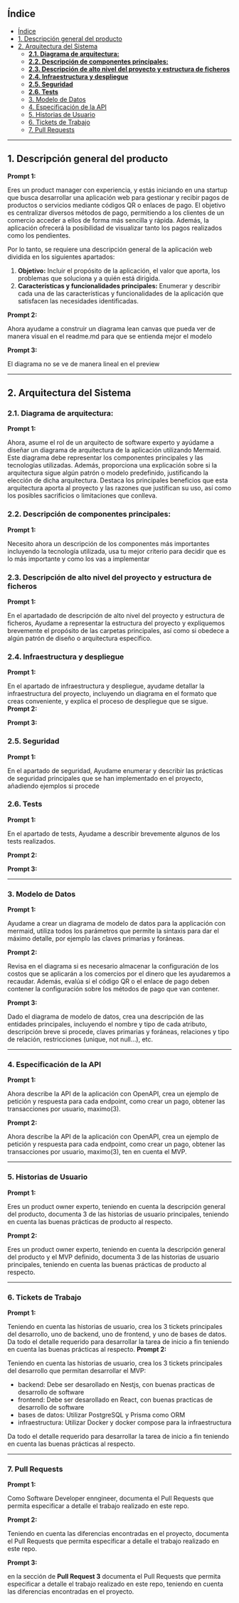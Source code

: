 ## Índice

- [Índice](#índice)
- [1. Descripción general del producto](#1-descripción-general-del-producto)
- [2. Arquitectura del Sistema](#2-arquitectura-del-sistema)
  - [**2.1. Diagrama de arquitectura:**](#21-diagrama-de-arquitectura)
  - [**2.2. Descripción de componentes principales:**](#22-descripción-de-componentes-principales)
  - [**2.3. Descripción de alto nivel del proyecto y estructura de ficheros**](#23-descripción-de-alto-nivel-del-proyecto-y-estructura-de-ficheros)
  - [**2.4. Infraestructura y despliegue**](#24-infraestructura-y-despliegue)
  - [**2.5. Seguridad**](#25-seguridad)
  - [**2.6. Tests**](#26-tests)
  - [3. Modelo de Datos](#3-modelo-de-datos)
  - [4. Especificación de la API](#4-especificación-de-la-api)
  - [5. Historias de Usuario](#5-historias-de-usuario)
  - [6. Tickets de Trabajo](#6-tickets-de-trabajo)
  - [7. Pull Requests](#7-pull-requests)

---

## 1. Descripción general del producto

**Prompt 1:**

Eres un product manager con experiencia, y estás iniciando en una startup que busca desarrollar una aplicación web para gestionar y recibir pagos de productos o servicios mediante códigos QR o enlaces de pago. El objetivo es centralizar diversos métodos de pago, permitiendo a los clientes de un comercio acceder a ellos de forma más sencilla y rápida. Además, la aplicación ofrecerá la posibilidad de visualizar tanto los pagos realizados como los pendientes.

Por lo tanto, se requiere una descripción general de la aplicación web dividida en los siguientes apartados:

1. **Objetivo:** Incluir el propósito de la aplicación, el valor que aporta, los problemas que soluciona y a quién está dirigida.
2. **Características y funcionalidades principales:** Enumerar y describir cada una de las características y funcionalidades de la aplicación que satisfacen las necesidades identificadas.

**Prompt 2:**

Ahora ayudame a construir un diagrama lean canvas que pueda ver de manera visual en el readme.md para que se entienda mejor el modelo

**Prompt 3:**

El diagrama no se ve de manera lineal en el preview

---

## 2. Arquitectura del Sistema

### **2.1. Diagrama de arquitectura:**

**Prompt 1:**

Ahora, asume el rol de un arquitecto de software experto y ayúdame a diseñar un diagrama de arquitectura de la aplicación utilizando Mermaid. Este diagrama debe representar los componentes principales y las tecnologías utilizadas. Además, proporciona una explicación sobre si la arquitectura sigue algún patrón o modelo predefinido, justificando la elección de dicha arquitectura. Destaca los principales beneficios que esta arquitectura aporta al proyecto y las razones que justifican su uso, así como los posibles sacrificios o limitaciones que conlleva.

### **2.2. Descripción de componentes principales:**

**Prompt 1:**

Necesito ahora un descripción de los componentes más importantes incluyendo la tecnología utilizada, usa tu mejor criterio para decidir que es lo más importante y como los vas a implementar

### **2.3. Descripción de alto nivel del proyecto y estructura de ficheros**

**Prompt 1:**

En el apartadado de descripción de alto nivel del proyecto y estructura de ficheros, Ayudame a representar la estructura del proyecto y expliquemos brevemente el propósito de las carpetas principales, así como si obedece a algún patrón de diseño o arquitectura específico.

### **2.4. Infraestructura y despliegue**

**Prompt 1:**

En el apartado de infraestructura y despliegue, ayudame detallar la infraestructura del proyecto, incluyendo un diagrama en el formato que creas conveniente, y explica el proceso de despliegue que se sigue.
**Prompt 2:**

**Prompt 3:**

### **2.5. Seguridad**

**Prompt 1:**

En el apartado de seguridad, Ayudame enumerar y describir las prácticas de seguridad principales que se han implementado en el proyecto, añadiendo ejemplos si procede

### **2.6. Tests**

**Prompt 1:**

En el apartado de tests, Ayudame a describir brevemente algunos de los tests realizados.

**Prompt 2:**

**Prompt 3:**

---

### 3. Modelo de Datos

**Prompt 1:**

Ayudame a crear un diagrama de modelo de datos para la applicación con mermaid, utiliza todos los parámetros que permite la sintaxis para dar el máximo detalle, por ejemplo las claves primarias y foráneas.

**Prompt 2:**

Revisa en el diagrama si es necesario almacenar la configuración de los costos que se aplicarán a los comercios por el dinero que les ayudaremos a recaudar. Además, evalúa si el código QR o el enlace de pago deben contener la configuración sobre los métodos de pago que van contener.

**Prompt 3:**

Dado el diagrama de modelo de datos, crea una descripción de las entidades principales, incluyendo el nombre y tipo de cada atributo, descripción breve si procede, claves primarias y foráneas, relaciones y tipo de relación, restricciones (unique, not null…), etc.

---

### 4. Especificación de la API

**Prompt 1:**

Ahora describe la API de la aplicación con OpenAPI, crea un ejemplo de petición y respuesta para cada endpoint, como crear un pago, obtener las transacciones por usuario, maximo(3).

**Prompt 2:**

Ahora describe la API de la aplicación con OpenAPI, crea un ejemplo de petición y respuesta para cada endpoint, como crear un pago, obtener las transacciones por usuario, maximo(3), ten en cuenta el MVP.

---

### 5. Historias de Usuario

**Prompt 1:**

Eres un product owner experto, teniendo en cuenta la descripción general del producto, documenta 3 de las historias de usuario principales, teniendo en cuenta las buenas prácticas de producto al respecto.

**Prompt 2:**

Eres un product owner experto, teniendo en cuenta la descripción general del producto y el MVP definido, documenta 3 de las historias de usuario principales, teniendo en cuenta las buenas prácticas de producto al respecto.

---

### 6. Tickets de Trabajo

**Prompt 1:**

Teniendo en cuenta las historias de usuario, crea los 3 tickets principales del desarrollo, uno de backend, uno de frontend, y uno de bases de datos. Da todo el detalle requerido para desarrollar la tarea de inicio a fin teniendo en cuenta las buenas prácticas al respecto.
**Prompt 2:**

Teniendo en cuenta las historias de usuario, crea los 3 tickets principales del desarrollo que permitan desarrollar el MVP: 
 - backend: Debe ser desarollado en Nestjs, con buenas practicas de desarrollo de software
 - frontend: Debe ser desarollado en React, con buenas practicas de desarrollo de software
 - bases de datos: Utilizar PostgreSQL y Prisma como ORM
 - infraestructura: Utilizar Docker y docker compose para la infraestructura

Da todo el detalle requerido para desarrollar la tarea de inicio a fin teniendo en cuenta las buenas prácticas al respecto.

---

### 7. Pull Requests

**Prompt 1:**

Como Software Developer enngineer, documenta el Pull Requests que permita especificar a detalle el trabajo realizado en este repo.

**Prompt 2:**

Teniendo en cuenta las diferencias encontradas en el proyecto, documenta el Pull Requests que permita especificar a detalle el trabajo realizado en este repo.

**Prompt 3:**

en la sección de **Pull Request 3** documenta el Pull Requests que permita especificar a detalle el trabajo realizado en este repo, teniendo en cuenta las diferencias encontradas en el proyecto.